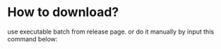 # How to download?
use executable batch from release page.
or do it manually by input this command below:
```
```

